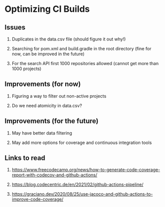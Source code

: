# Optimizing CI Builds


## Issues

1. Duplicates in the data.csv file (should figure it out why!)

2. Searching for pom.xml and build.gradle in the root directory (fine for now, can be improved in the future)

3. For the search API first 1000 repositories allowed (cannot get more than 1000 projects)


## Improvements (for now)

1. Figuring a way to filter out non-active projects

2. Do we need atomicity in data.csv?


## Improvements (for the future)

1. May have better data filtering

2. May add more options for coverage and continuous integration tools


## Links to read

1. https://www.freecodecamp.org/news/how-to-generate-code-coverage-report-with-codecov-and-github-actions/

2. https://blog.codecentric.de/en/2021/02/github-actions-pipeline/

3. https://graciano.dev/2020/08/25/use-jacoco-and-github-actions-to-improve-code-coverage/

